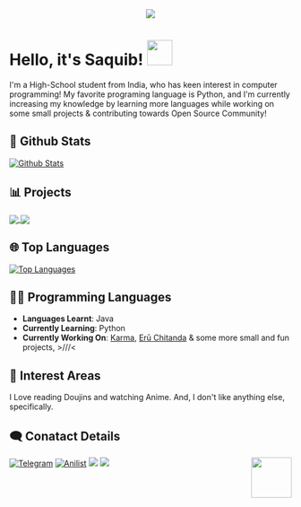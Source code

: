 <div align="center">
    <img src="https://telegra.ph/file/2b2836f47376c7a3a49f6.jpg">
</div>

# Hello, it's Saquib! <img src="https://raw.githubusercontent.com/MartinHeinz/MartinHeinz/master/wave.gif" width="45px">

I'm a High-School student from India, who has keen interest in computer programming! My favorite programing language is Python, and I'm currently increasing my knowledge by learning more languages while working on some small projects & contributing towards Open Source Community!
##  🐙 **Github Stats**

[![Github Stats](https://github-readme-stats.vercel.app/api?username=IAmKartoon&bg_color=30,e96443,904e95&title_color=fff&text_color=fff)](https://github.com/IAmKartoon)

 ## 📊 Projects
<a href="https://github.com/IAmKartoon/KarmaRobot">
  <img align="center" src="https://github-readme-stats.vercel.app/api/pin/?username=IAmKartoon&repo=KarmaRobot&theme=vision-friendly-dark" />
</a>
<a href="https://github.com/IAmKartoon/ChitandaRobot">
  <img align="center" src="https://github-readme-stats.vercel.app/api/pin/?username=IAmKartoon&repo=ChitandaRobot&theme=vision-friendly-dark" />
</a>

## 🌐 **Top Languages**

[![Top Languages](https://github-readme-stats.vercel.app/api/top-langs/?username=IAmKarToon&show_icons=true&theme=radical&layout=compact)](https://github.com/IAmKartoon)

## 👨‍💻 Programming Languages

- **Languages Learnt**: Java
- **Currently Learning**: Python
- **Currently Working On**: [Karma](http://t.me/TheKarmaBot), [Erū Chitanda](http://t.me/ChitandaRobot) & some more small and fun projects, >///<


## 🌟 Interest Areas
I Love reading Doujins and watching Anime. And, I don't like anything else, specifically.

   
## 🗨️ Conatact Details

[![Telegram](https://img.shields.io/badge/telegram-1b77FF.svg?style=for-the-badge&logo=telegram)](https://t.me/MeKarToon)
[![Anilist](https://img.shields.io/badge/Anilist-blue.svg?style=for-the-badge&logo=anilist)](https://anilist.co/user/MeKarToon/)
<a href="mailto:mekartoon.me@gmail.com"><img src="https://img.shields.io/badge/Gmail-blue.svg?style=for-the-badge&logo=gmail"></a>
<a href="https://twitter.com/AmKarToon"><img src="https://img.shields.io/badge/Twitter-blue.svg?style=for-the-badge&logo=twitter"></a> <img src="https://64.media.tumblr.com/34784257378ce2c51675599159735772/tumblr_nd3b8i2gL01sedjuto1_400.gifv" align="right" width="72"/>
